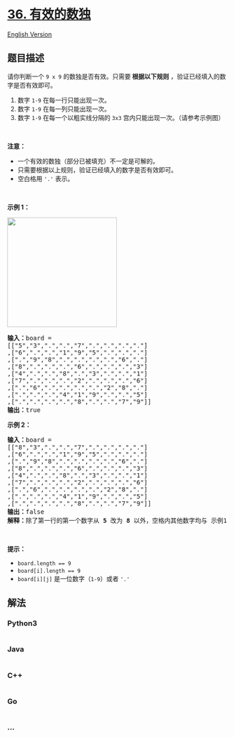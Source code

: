 # [36. 有效的数独](https://leetcode.cn/problems/valid-sudoku)

[English Version](/solution/0000-0099/0036.Valid%20Sudoku/README_EN.md)

## 题目描述

<!-- 这里写题目描述 -->

<p>请你判断一个&nbsp;<code>9 x 9</code> 的数独是否有效。只需要<strong> 根据以下规则</strong> ，验证已经填入的数字是否有效即可。</p>

<ol>
	<li>数字&nbsp;<code>1-9</code>&nbsp;在每一行只能出现一次。</li>
	<li>数字&nbsp;<code>1-9</code>&nbsp;在每一列只能出现一次。</li>
	<li>数字&nbsp;<code>1-9</code>&nbsp;在每一个以粗实线分隔的&nbsp;<code>3x3</code>&nbsp;宫内只能出现一次。（请参考示例图）</li>
</ol>

<p>&nbsp;</p>

<p><strong>注意：</strong></p>

<ul>
	<li>一个有效的数独（部分已被填充）不一定是可解的。</li>
	<li>只需要根据以上规则，验证已经填入的数字是否有效即可。</li>
	<li>空白格用&nbsp;<code>'.'</code>&nbsp;表示。</li>
</ul>

<p>&nbsp;</p>

<p><strong>示例 1：</strong></p>
<img src="https://assets.leetcode-cn.com/aliyun-lc-upload/uploads/2021/04/12/250px-sudoku-by-l2g-20050714svg.png" style="height:250px; width:250px" />
<pre>
<strong>输入：</strong>board = 
[["5","3",".",".","7",".",".",".","."]
,["6",".",".","1","9","5",".",".","."]
,[".","9","8",".",".",".",".","6","."]
,["8",".",".",".","6",".",".",".","3"]
,["4",".",".","8",".","3",".",".","1"]
,["7",".",".",".","2",".",".",".","6"]
,[".","6",".",".",".",".","2","8","."]
,[".",".",".","4","1","9",".",".","5"]
,[".",".",".",".","8",".",".","7","9"]]
<strong>输出：</strong>true
</pre>

<p><strong>示例 2：</strong></p>

<pre>
<strong>输入：</strong>board = 
[["8","3",".",".","7",".",".",".","."]
,["6",".",".","1","9","5",".",".","."]
,[".","9","8",".",".",".",".","6","."]
,["8",".",".",".","6",".",".",".","3"]
,["4",".",".","8",".","3",".",".","1"]
,["7",".",".",".","2",".",".",".","6"]
,[".","6",".",".",".",".","2","8","."]
,[".",".",".","4","1","9",".",".","5"]
,[".",".",".",".","8",".",".","7","9"]]
<strong>输出：</strong>false
<strong>解释：</strong>除了第一行的第一个数字从<strong> 5</strong> 改为 <strong>8 </strong>以外，空格内其他数字均与 示例1 相同。 但由于位于左上角的 3x3 宫内有两个 8 存在, 因此这个数独是无效的。</pre>

<p>&nbsp;</p>

<p><strong>提示：</strong></p>

<ul>
	<li><code>board.length == 9</code></li>
	<li><code>board[i].length == 9</code></li>
	<li><code>board[i][j]</code> 是一位数字（<code>1-9</code>）或者 <code>'.'</code></li>
</ul>


## 解法

<!-- 这里可写通用的实现逻辑 -->

<!-- tabs:start -->

### **Python3**

<!-- 这里可写当前语言的特殊实现逻辑 -->

```python

```

### **Java**

<!-- 这里可写当前语言的特殊实现逻辑 -->

```java

```

### **C++**

```cpp

```

### **Go**

```go

```

### **...**

```

```

<!-- tabs:end -->